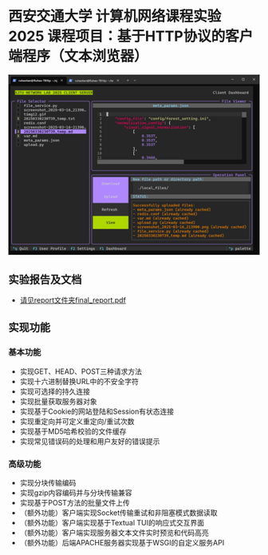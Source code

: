 # 西安交通大学 计算机网络课程实验 2025 课程项目：基于HTTP协议的客户端程序（文本浏览器）

![showcase](./report/showcase.png)

## 实验报告及文档

- [请见report文件夹final_report.pdf](./report/)

## 实现功能

### 基本功能

- 实现GET、HEAD、POST三种请求方法
- 实现十六进制替换URL中的不安全字符
- 实现可选择的持久连接
- 实现批量获取服务器对象
- 实现基于Cookie的网站登陆和Session有状态连接
- 实现重定向并可定义重定向/重试次数
- 实现基于MD5哈希校验的文件缓存
- 实现常见错误码的处理和用户友好的错误提示

### 高级功能

- 实现分块传输编码
- 实现gzip内容编码并与分块传输兼容
- 实现基于POST方法的批量文件上传
- （额外功能）客户端实现Socket传输重试和非阻塞模式数据读取
- （额外功能）客户端实现基于Textual TUI的响应式交互界面
- （额外功能）客户端实现服务器文本文件实时预览和代码高亮
- （额外功能）后端APACHE服务器实现基于WSGI的自定义服务API
